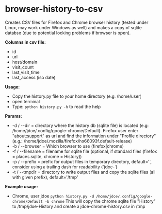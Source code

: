 # browser-history-to-csv

Creates CSV files for Firefox and Chrome browser history (tested under Linux, may work under Windows as well) and makes a copy of sqlite databse (due to potential locking problems if browser is open).

**Columns in csv file:**
- id
- url
- host/domain
- visit_count
- last_visit_time
- last_access (iso date)

**Usage:**
- Copy the history.py file to your home directory (e.g. /home/user)
- open terminal
- Type: `python history.py -h` to read the help

**Params:**
- -d / --dir = directory where the history db (sqlite file) is located (e.g: /home/jdoe/.config/google-chrome/Default). Firefox user enter "about:support" as url and find the information under "Profile directory" (e.g.: /home/jdoe/.mozilla/firefox/ho66093f.default-release)
- -b / --browser = Which browser to use (firefox|chrome)
- -f / --filename = filename for sqlite file (optional, if standard files (firefox = places.sqlite, chrome = History))
- -p / --prefix = prefix for output files in temporary directory, default='', consider using a trailing dash for readability ('jdoe-')
- -t / --tmpdir = directory to write output files and copy the sqlite files (all with given prefix), default='/tmp'

**Example usage:**
- Chrome, user jdoe `python history.py -d /home/jdoe/.config/google-chrome/Default -b chrome`
This will copy the chrome sqlite file "History" to /tmp/jdoe-History and create a jdoe-chrome-history.csv in /tmp
